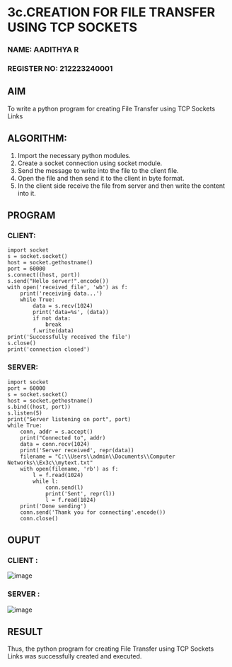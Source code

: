 # 3c.CREATION FOR FILE TRANSFER USING TCP SOCKETS

### NAME: AADITHYA R
### REGISTER NO: 212223240001

## AIM
To write a python program for creating File Transfer using TCP Sockets Links
## ALGORITHM:
1. Import the necessary python modules.
2. Create a socket connection using socket module.
3. Send the message to write into the file to the client file.
4. Open the file and then send it to the client in byte format.
5. In the client side receive the file from server and then write the content into it.
## PROGRAM
### CLIENT:
~~~
import socket
s = socket.socket()
host = socket.gethostname()
port = 60000
s.connect((host, port))
s.send("Hello server!".encode())
with open('received_file', 'wb') as f:
    print('receiving data...')
    while True:
        data = s.recv(1024)
        print('data=%s', (data))
        if not data:
            break
        f.write(data)
print('Successfully received the file')
s.close()
print('connection closed')
~~~
### SERVER:
~~~
import socket
port = 60000
s = socket.socket()
host = socket.gethostname()
s.bind((host, port))
s.listen(5)
print("Server listening on port", port)
while True:
    conn, addr = s.accept()
    print("Connected to", addr)
    data = conn.recv(1024)
    print('Server received', repr(data))
    filename = "C:\\Users\\admin\\Documents\\Computer Networks\\Ex3c\\mytext.txt"
    with open(filename, 'rb') as f:
        l = f.read(1024)
        while l:
            conn.send(l)
            print('Sent', repr(l))
            l = f.read(1024)
    print('Done sending')
    conn.send('Thank you for connecting'.encode())
    conn.close()
~~~
## OUPUT
### CLIENT :
![image](https://github.com/user-attachments/assets/959f143b-e233-498d-9214-367ea74a2ed5)
### SERVER :
![image](https://github.com/Rajaraman77/3c.FILE_TRANSFER_USING_TCP_SOCKETS/assets/150319383/c88fed71-f545-499b-91fb-763c216f9cfb)

## RESULT
Thus, the python program for creating File Transfer using TCP Sockets Links was 
successfully created and executed.
